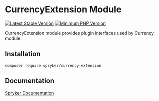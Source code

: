 # CurrencyExtension Module
[![Latest Stable Version](https://poser.pugx.org/spryker/currency-extension/v/stable.svg)](https://packagist.org/packages/spryker/currency-extension)
[![Minimum PHP Version](https://img.shields.io/badge/php-%3E%3D%208.2-8892BF.svg)](https://php.net/)

CurrencyExtension module provides plugin interfaces used by Currency module.

## Installation

```
composer require spryker/currency-extension
```

## Documentation

[Spryker Documentation](https://docs.spryker.com)
